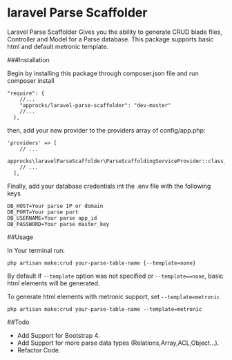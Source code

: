 # laravel Parse Scaffolder

Laravel Parse Scaffolder Gives you the ability to generate CRUD blade files, Controller and Model for a Parse database.
This package supports basic html and default metronic template.

###Installation

Begin by installing this package through composer.json file and run composer install

```
"require": {
    //...
    "approcks/laravel-parse-scaffolder": "dev-master"
    //...
  },
```

then, add your new provider to the providers array of config/app.php:

```
'providers' => [
    // ...
    approcks\laravelParseScaffolder\ParseScaffoldingServiceProvider::class,
    // ...
  ],
```

Finally, add your database credentials int the .env file with the following keys

```
DB_HOST=Your parse IP or domain
DB_PORT=Your parse port
DB_USERNAME=Your parse app_id
DB_PASSWORD=Your parse master_key
```

##Usage

In Your terminal run:

``
php artisan make:crud your-parse-table-name {--template=none}
``

By default if ``--template`` option was not specified or ``--template==none``, basic html elements will be generated.

To generate html elements with metronic support, set ``--template=metronic``

``
php artisan make:crud your-parse-table-name --template=metronic
``

##Todo
* Add Support for Bootstrap 4.
* Add Support for more parse data types (Relations,Array,ACL,Object...).
* Refactor Code.
